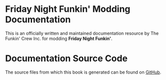 # Friday Night Funkin' Modding Documentation

This is an officially written and maintained documentation resource by The Funkin' Crew Inc. for 
modding **Friday Night Funkin'**.

# Documentation Source Code
The source files from which this book is generated can be found on [GitHub](https://github.com/FunkinCrew/funkin-modding-docs).